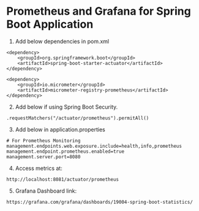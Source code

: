 # Prometheus and Grafana for Spring Boot Application

1. Add below dependencies in pom.xml
```
<dependency>
    <groupId>org.springframework.boot</groupId>
    <artifactId>spring-boot-starter-actuator</artifactId>
</dependency>

<dependency>
    <groupId>io.micrometer</groupId>
    <artifactId>micrometer-registry-prometheus</artifactId>
</dependency>
```

2. Add below if using Spring Boot Security.
```
.requestMatchers("/actuator/prometheus").permitAll()
```

3. Add below in application.properties

```
# For Prometheus Monitoring
management.endpoints.web.exposure.include=health,info,prometheus
management.endpoint.prometheus.enabled=true
management.server.port=8080
```

4. Access metrics at:
```
http://localhost:8081/actuator/prometheus
```

5. Grafana Dashboard link:
```
https://grafana.com/grafana/dashboards/19004-spring-boot-statistics/
```